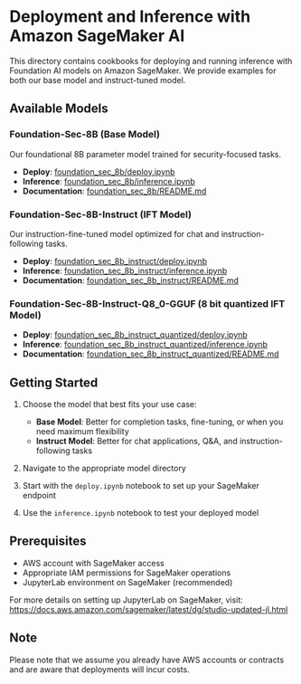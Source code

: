 # Deployment and Inference with Amazon SageMaker AI

This directory contains cookbooks for deploying and running inference with Foundation AI models on Amazon SageMaker. We provide examples for both our base model and instruct-tuned model.

## Available Models

### Foundation-Sec-8B (Base Model)
Our foundational 8B parameter model trained for security-focused tasks.
- **Deploy**: [foundation_sec_8b/deploy.ipynb](./foundation_sec_8b/deploy.ipynb)
- **Inference**: [foundation_sec_8b/inference.ipynb](./foundation_sec_8b/inference.ipynb)
- **Documentation**: [foundation_sec_8b/README.md](./foundation_sec_8b/README.md)

### Foundation-Sec-8B-Instruct (IFT Model)
Our instruction-fine-tuned model optimized for chat and instruction-following tasks.
- **Deploy**: [foundation_sec_8b_instruct/deploy.ipynb](./foundation_sec_8b_instruct/deploy.ipynb)
- **Inference**: [foundation_sec_8b_instruct/inference.ipynb](./foundation_sec_8b_instruct/inference.ipynb)
- **Documentation**: [foundation_sec_8b_instruct/README.md](./foundation_sec_8b_instruct/README.md)

### Foundation-Sec-8B-Instruct-Q8_0-GGUF (8 bit quantized IFT Model)

- **Deploy**: [foundation_sec_8b_instruct_quantized/deploy.ipynb](./foundation_sec_8b_instruct_quantized/cpu/deploy.ipynb)
- **Inference**: [foundation_sec_8b_instruct_quantized/inference.ipynb](./foundation_sec_8b_instruct_quantized/cpu/inference.ipynb)
- **Documentation**: [foundation_sec_8b_instruct_quantized/README.md](./foundation_sec_8b_instruct_quantized/cpu/README.md)

## Getting Started

1. Choose the model that best fits your use case:
   - **Base Model**: Better for completion tasks, fine-tuning, or when you need maximum flexibility
   - **Instruct Model**: Better for chat applications, Q&A, and instruction-following tasks

2. Navigate to the appropriate model directory
3. Start with the `deploy.ipynb` notebook to set up your SageMaker endpoint
4. Use the `inference.ipynb` notebook to test your deployed model

## Prerequisites

- AWS account with SageMaker access
- Appropriate IAM permissions for SageMaker operations
- JupyterLab environment on SageMaker (recommended)

For more details on setting up JupyterLab on SageMaker, visit: https://docs.aws.amazon.com/sagemaker/latest/dg/studio-updated-jl.html

## Note

Please note that we assume you already have AWS accounts or contracts and are aware that deployments will incur costs.
